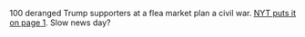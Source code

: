 100 deranged Trump supporters at a flea market plan a civil war. <a href="https://www.nytimes.com/2019/12/28/us/politics/trump-2020-trumpstock.html">NYT puts it on page 1</a>. Slow news day?
